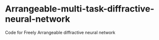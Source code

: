 # Arrangeable-multi-task-diffractive-neural-network
Code for Freely Arrangeable diffractive neural network
